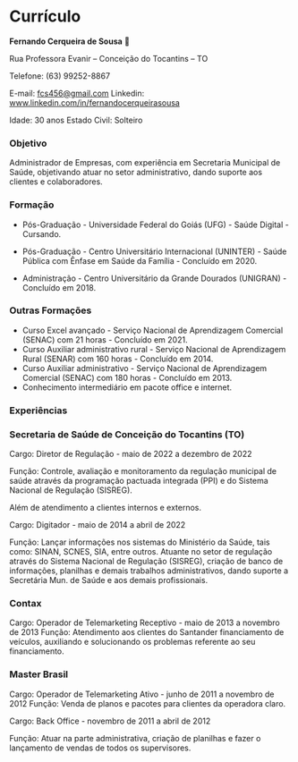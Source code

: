 # Currículo



**Fernando Cerqueira de Sousa** :book:

 

Rua Professora Evanir – Conceição do Tocantins – TO 

Telefone: (63) 99252-8867 

E-mail: fcs456@gmail.com     Linkedin: www.linkedin.com/in/fernandocerqueirasousa 

Idade: 30 anos       Estado Civil: Solteiro 

 

### Objetivo

 

Administrador de Empresas, com experiência em Secretaria Municipal de Saúde, objetivando atuar no setor administrativo, dando suporte aos clientes e colaboradores. 

 

### Formação 

 

- Pós-Graduação - Universidade Federal do Goiás (UFG) - Saúde Digital - Cursando. 

- Pós-Graduação - Centro Universitário Internacional (UNINTER) - Saúde Pública com Ênfase em Saúde da Família - Concluído em 2020. 

- Administração - Centro Universitário da Grande Dourados (UNIGRAN) - Concluído em 2018. 

 

### Outras Formações 

 

- Curso Excel avançado - Serviço Nacional de Aprendizagem Comercial (SENAC) com 21 horas - Concluído em 2021.
- Curso Auxiliar administrativo rural - Serviço Nacional de Aprendizagem Rural (SENAR) com 160 horas - Concluído em 2014. 
- Curso Auxiliar administrativo - Serviço Nacional de Aprendizagem Comercial (SENAC) com 180 horas - Concluído em 2013. 
- Conhecimento intermediário em pacote office e internet. 

 

  

###  **Experiências** 

 

### Secretaria de Saúde de Conceição do Tocantins (TO) 

 

Cargo: Diretor de Regulação - maio de 2022 a dezembro de 2022 

Função: Controle, avaliação e monitoramento da regulação municipal de saúde através da programação pactuada integrada (PPI) e do Sistema Nacional de Regulação (SISREG). 

Além de atendimento a clientes internos e externos. 

 

Cargo: Digitador - maio de 2014 a abril de 2022 

Função: Lançar informações nos sistemas do Ministério da Saúde, tais como: SINAN, SCNES, SIA, entre outros. Atuante no setor de regulação através do Sistema Nacional de Regulação (SISREG), criação de banco de informações, planilhas e demais trabalhos administrativos, dando suporte a Secretária Mun. de Saúde e aos demais profissionais. 

 

### Contax 

 

Cargo: Operador de Telemarketing Receptivo - maio de 2013 a novembro de 2013 Função: Atendimento aos clientes do Santander financiamento de veículos, auxiliando e solucionando os problemas referente ao seu financiamento. 

 

### Master Brasil 

 

Cargo: Operador de Telemarketing Ativo - junho de 2011 a novembro de 2012 Função: Venda de planos e pacotes para clientes da operadora claro. 

 

Cargo: Back Office - novembro de 2011 a abril de 2012 

Função: Atuar na parte administrativa, criação de planilhas e fazer o lançamento de vendas de todos os supervisores. 



